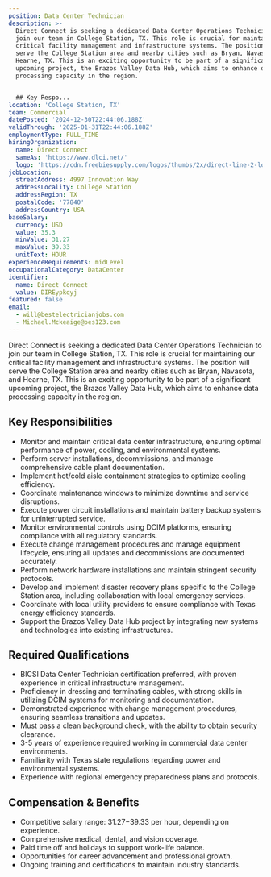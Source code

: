 ```yaml
---
position: Data Center Technician
description: >-
  Direct Connect is seeking a dedicated Data Center Operations Technician to
  join our team in College Station, TX. This role is crucial for maintaining our
  critical facility management and infrastructure systems. The position will
  serve the College Station area and nearby cities such as Bryan, Navasota, and
  Hearne, TX. This is an exciting opportunity to be part of a significant
  upcoming project, the Brazos Valley Data Hub, which aims to enhance data
  processing capacity in the region.


  ## Key Respo...
location: 'College Station, TX'
team: Commercial
datePosted: '2024-12-30T22:44:06.188Z'
validThrough: '2025-01-31T22:44:06.188Z'
employmentType: FULL_TIME
hiringOrganization:
  name: Direct Connect
  sameAs: 'https://www.dlci.net/'
  logo: 'https://cdn.freebiesupply.com/logos/thumbs/2x/direct-line-2-logo.png'
jobLocation:
  streetAddress: 4997 Innovation Way
  addressLocality: College Station
  addressRegion: TX
  postalCode: '77840'
  addressCountry: USA
baseSalary:
  currency: USD
  value: 35.3
  minValue: 31.27
  maxValue: 39.33
  unitText: HOUR
experienceRequirements: midLevel
occupationalCategory: DataCenter
identifier:
  name: Direct Connect
  value: DIREypkqyj
featured: false
email:
  - will@bestelectricianjobs.com
  - Michael.Mckeaige@pes123.com
---
```




Direct Connect is seeking a dedicated Data Center Operations Technician to join our team in College Station, TX. This role is crucial for maintaining our critical facility management and infrastructure systems. The position will serve the College Station area and nearby cities such as Bryan, Navasota, and Hearne, TX. This is an exciting opportunity to be part of a significant upcoming project, the Brazos Valley Data Hub, which aims to enhance data processing capacity in the region.

## Key Responsibilities
- Monitor and maintain critical data center infrastructure, ensuring optimal performance of power, cooling, and environmental systems.
- Perform server installations, decommissions, and manage comprehensive cable plant documentation.
- Implement hot/cold aisle containment strategies to optimize cooling efficiency.
- Coordinate maintenance windows to minimize downtime and service disruptions.
- Execute power circuit installations and maintain battery backup systems for uninterrupted service.
- Monitor environmental controls using DCIM platforms, ensuring compliance with all regulatory standards.
- Execute change management procedures and manage equipment lifecycle, ensuring all updates and decommissions are documented accurately.
- Perform network hardware installations and maintain stringent security protocols.
- Develop and implement disaster recovery plans specific to the College Station area, including collaboration with local emergency services.
- Coordinate with local utility providers to ensure compliance with Texas energy efficiency standards.
- Support the Brazos Valley Data Hub project by integrating new systems and technologies into existing infrastructures.

## Required Qualifications
- BICSI Data Center Technician certification preferred, with proven experience in critical infrastructure management.
- Proficiency in dressing and terminating cables, with strong skills in utilizing DCIM systems for monitoring and documentation.
- Demonstrated experience with change management procedures, ensuring seamless transitions and updates.
- Must pass a clean background check, with the ability to obtain security clearance.
- 3-5 years of experience required working in commercial data center environments.
- Familiarity with Texas state regulations regarding power and environmental systems.
- Experience with regional emergency preparedness plans and protocols.

## Compensation & Benefits
- Competitive salary range: $31.27-$39.33 per hour, depending on experience.
- Comprehensive medical, dental, and vision coverage.
- Paid time off and holidays to support work-life balance.
- Opportunities for career advancement and professional growth.
- Ongoing training and certifications to maintain industry standards.